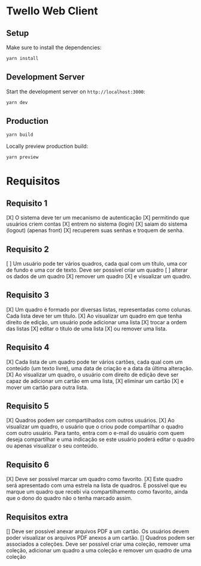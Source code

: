 # Twello Web Client

## Setup

Make sure to install the dependencies:

```bash
yarn install
```

## Development Server

Start the development server on `http://localhost:3000`:

```bash
yarn dev
```

## Production

```bash
yarn build
```

Locally preview production build:

```bash
yarn preview
```

# Requisitos

## Requisito 1

[X] O sistema deve ter um mecanismo de autenticação
[X] permitindo que usuários criem contas
[X] entrem no sistema (login)
[X] saiam do sistema (logout) (apenas front)
[X] recuperem suas senhas e troquem de senha.

## Requisito 2

[ ] Um usuário pode ter vários quadros, cada qual com um título, uma cor de fundo e uma
cor de texto. Deve ser possível criar um quadro
[ ] alterar os dados de um quadro
[X] remover um quadro
[X] e visualizar um quadro.

## Requisito 3

[X] Um quadro é formado por diversas listas, representadas como colunas. Cada lista deve
ter um título.
[X] Ao visualizar um quadro em que tenha direito de edição, um usuário pode
adicionar uma lista
[X] trocar a ordem das listas
[X] editar o título de uma lista
[X] ou remover uma lista.

## Requisito 4

[X] Cada lista de um quadro pode ter vários cartões, cada qual com um conteúdo (um texto
livre), uma data de criação e a data da última alteração.
[X] Ao visualizar um quadro, o usuário com direito de edição deve ser capaz de adicionar um cartão em uma lista,
[X] eliminar um cartão
[X] e mover um cartão para outra lista.

## Requisito 5

[X] Quadros podem ser compartilhados com outros usuários.
[X] Ao visualizar um quadro, o usuário que o criou pode compartilhar o quadro com outro usuário. Para tanto, entra com o e-mail do usuário com quem deseja compartilhar e uma indicação se este usuário poderá editar o quadro ou apenas visualizar o seu conteúdo.

## Requisito 6

[X] Deve ser possível marcar um quadro como favorito.
[X] Este quadro será apresentado com uma estrela na lista de quadros. É possível que eu marque um quadro que recebi via
compartilhamento como favorito, ainda que o dono do quadro não o tenha marcado assim.

## Requisitos extra

[] Deve ser possível anexar arquivos PDF a um cartão. Os usuários devem poder visualizar os arquivos PDF anexos a um cartão.
[] Quadros podem ser associados a coleções. Deve ser possível criar uma coleção, remover uma coleção, adicionar um quadro a uma coleção e remover um quadro de uma coleção
